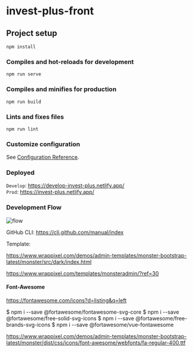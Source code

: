 # invest-plus-front

## Project setup
```
npm install
```

### Compiles and hot-reloads for development
```
npm run serve
```

### Compiles and minifies for production
```
npm run build
```

### Lints and fixes files
```
npm run lint
```

### Customize configuration
See [Configuration Reference](https://cli.vuejs.org/config/).

### Deployed   

`Develop`: https://develop-invest-plus.netlify.app/   
`Prod`: https://invest-plus.netlify.app/   

### Development Flow   
   
![flow](https://user-images.githubusercontent.com/3913593/95017000-04dfc180-062d-11eb-8ec0-698995d4f2ee.png)


GitHub CLI: https://cli.github.com/manual/index   

Template:   

https://www.wrappixel.com/demos/admin-templates/monster-bootstrap-latest/monster/src/dark/index.html   

https://www.wrappixel.com/templates/monsteradmin/?ref=30   


#### Font-Awesome

https://fontawesome.com/icons?d=listing&q=left

$ npm i --save @fortawesome/fontawesome-svg-core
$ npm i --save @fortawesome/free-solid-svg-icons 
$ npm i --save @fortawesome/free-brands-svg-icons
$ npm i --save @fortawesome/vue-fontawesome

https://www.wrappixel.com/demos/admin-templates/monster-bootstrap-latest/monster/dist/css/icons/font-awesome/webfonts/fa-regular-400.ttf